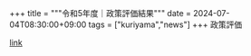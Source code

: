 +++
title = """令和5年度｜政策評価結果"""
date = 2024-07-04T08:30:00+09:00
tags = ["kuriyama","news"]
+++
政策評価

[link](https://www.town.kuriyama.hokkaido.jp/soshiki/31/27905.html)
